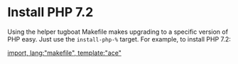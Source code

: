 # Install PHP 7.2

Using the helper tugboat Makefile makes upgrading to a specific version of PHP
easy. Just use the `install-php-%` target. For example, to install PHP 7.2:

[import, lang:"makefile", template:"ace"](Makefile)